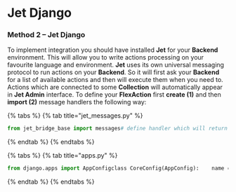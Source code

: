 # Jet Django



### Method 2 – Jet Django

To implement integration you should have installed **Jet** for your **Backend** environment. This will allow you to write actions processing on your favourite language and environment. **Jet** uses its own universal messaging protocol to run actions on your **Backend**. So it will first ask your **Backend** for a list of available actions and then will execute them when you need to. Actions which are connected to some **Collection** will automatically appear in **Jet Admin** interface. To define your **FlexAction** first **create \(1\)** and then **import \(2\)** message handlers the following way:

{% tabs %}
{% tab title="jet\_messages.py" %}
```python
from jet_bridge_base import messages# define handler which will return all possible actionsdef get_action_list(name, params):    return [        {            # each action shoud defined unique name            'name': 'mail_users',            'model_action': {  # this is action which will be applied to selected users (for_instance==True flag)                'model': 'users;user',  # this should be collection name                'for_instance': True,                 'bulk': True # this allows to execute single action query with ids separated with comma instead of one query per row            }        },        {            'name': 'refresh_users_status',            'model_action': { # this is action which will be applied to all users (no for_instance==True flag)                'model': 'users;user'            }        },        {            'name': 'refresh_users_status',            'common_action': { } # this is a common action which is not connected to any collections        }    ]# define handler which will process all possible actionsdef execute_action(name, params):    if params['name'] == 'mail_users':        # Your custom action processing here        ids = params.get('params', {}).get('ids')        return {            'result': True        }def get_field_options(name, params):    if params.get('model') == 'order' and params.get('field') == 'city':        result = [            {                'value': 'london',                'name': 'London',                'color': 'blue'            },            {                'value': 'new_york',                'name': 'New York',                'color': 'green'            }        ]        if params.get('form', {}).get('country') == 'italy':            result.append({                'value': 'rome',                'name': 'Rome',                'color': 'red'            })        return result# add defined handlersmessages.add_handler(messages.GET_ACTION_LIST, get_action_list)messages.add_handler(messages.EXECUTE_ACTION, execute_action)messages.add_handler(messages.GET_FIELD_OPTIONS, get_field_options)
```
{% endtab %}
{% endtabs %}

{% tabs %}
{% tab title="apps.py" %}
```python
from django.apps import AppConfigclass CoreConfig(AppConfig):    name = 'core'    def ready(self):        # import your handlers        from . import jet_messages
```
{% endtab %}
{% endtabs %}

